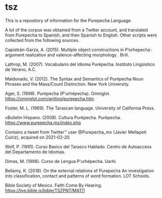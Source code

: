 # tsz
This is a repository of information for the Purepecha Language.

A lot of the corpus was obtained from a Twitter account, and translated from Purepecha to Spanish, and then Spanish to English. Other scripts were collected from the following sources.


Capistrán-Garza, A. (2015). Multiple object constructions in P’orhepecha : argument realization and valence-affecting morphology . Brill.

Lathrop, M. (2007). Vocabulario del Idioma Purépecha. Instituto Lingüístico de Verano, A.C. 

Maldonado, V. (2012). The Syntax and Semantics of Purépecha Noun Phrases and the Mass/Count Distinction. New York University.

Ager, S. (1998). Purépecha (P'urhépecha). Omniglot. https://omniglot.com/writing/purepecha.htm.

Foster, M. L. (1969). The Tarascan language. University of California Press.

vBulletin Hispano. (2008). Cultura Purépecha. Purépecha. https://www.purepecha.mx/index.php

Contains a tweet from Twitter™ user @Purepecha_mx (Javier Mellapeti Cuiriz), acquired on 2021-02-20

Wolf, P. (1991). Curso Basico del Tarasco Hablado. Centro de Autoaccess del Departamento de Idiomas.

Dimas, M. (1998). Curso de Lengua P'urhépecha. Uarhi. 

Bellamy, K. (2018). On the external relations of Purepecha An investigation into classification, contact and patterns of word formation. LOT Schools.

Bible Society of Mexico. Faith Come By Hearing. https://live.bible.is/bible/TSZPNT/MAT/1

